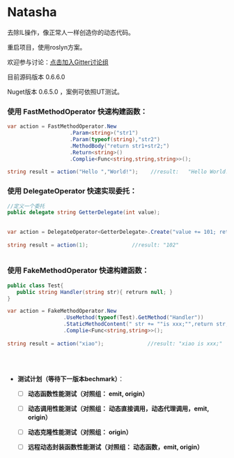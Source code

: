 # Natasha
去除IL操作，像正常人一样创造你的动态代码。

重启项目，使用roslyn方案。

欢迎参与讨论：[点击加入Gitter讨论组](https://gitter.im/dotnetcore/Natasha)

目前源码版本 0.6.6.0 

Nuget版本 0.6.5.0 ，案例可依照UT测试。  


### 使用 FastMethodOperator 快速构建函数：
```C#
var action = FastMethodOperator.New
                    .Param<string>("str1")
                    .Param(typeof(string),"str2")
                    .MethodBody("return str1+str2;")
                    .Return<string>()
                    .Complie<Func<string,string,string>>();
                    
string result = action("Hello ","World!");    //result:   "Hello World!"
```

### 使用 DelegateOperator 快速实现委托：
```C# 
//定义一个委托
public delegate string GetterDelegate(int value);
     
     
var action = DelegateOperator<GetterDelegate>.Create("value += 101; return value.ToString();");
     
string result = action(1);              //result: "102"
     
```

### 使用 FakeMethodOperator 快速构建函数：
```C#
public class Test{
   public string Handler(string str){ retrurn null; }
}

```
```C#
var action = FakeMethodOperator.New
                  .UseMethod(typeof(Test).GetMethod("Handler"))
                  .StaticMethodContent(" str += ""is xxx;"",return str; ")
                  .Complie<Func<string,string>>();
                  
string result = action("xiao");              //result: "xiao is xxx;"          
```


<br/>
<br/>  

- **测试计划（等待下一版本bechmark）**：
      
     - [ ]  **动态函数性能测试（对照组： emit, origin）**  
     - [ ]  **动态调用性能测试（对照组： 动态直接调用，动态代理调用，emit, origin）**  
     - [ ]  **动态克隆性能测试（对照组： origin）**
     - [ ]  **远程动态封装函数性能测试（对照组： 动态函数，emit, origin）**


        
            
      
     
